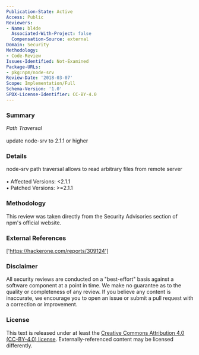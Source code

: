```yaml
---
Publication-State: Active
Access: Public
Reviewers:
- Name: bl4de
  Associated-With-Project: false
  Compensation-Source: external
Domain: Security
Methodology:
- Code-Review
Issues-Identified: Not-Examined
Package-URLs:
- pkg:npm/node-srv
Review-Date: '2018-03-07'
Scope: Implementation/Full
Schema-Version: '1.0'
SPDX-License-Identifier: CC-BY-4.0
---
```

### Summary
*Path Traversal*<br><br>update node-srv to 2.1.1 or higher
### Details
node-srv path traversal allows to read arbitrary files from remote server
<br><br>• Affected Versions: <2.1.1
<br>• Patched Versions: >=2.1.1
### Methodology
This review was taken directly from the Security Advisories section of npm's official website.
### External References
['https://hackerone.com/reports/309124']
### Disclaimer
All security reviews are conducted on a "best-effort" basis against a software component at a point in time. We make no guarantee as to the quality or completeness of any review. If you believe any content is inaccurate, we encourage you to open an issue or submit a pull request with a correction or improvement.
### License
This text is released under at least the [Creative Commons Attribution 4.0 (CC-BY-4.0) license](https://creativecommons.org/licenses/by/4.0/legalcode.txt). Externally-referenced content may be licensed differently.
